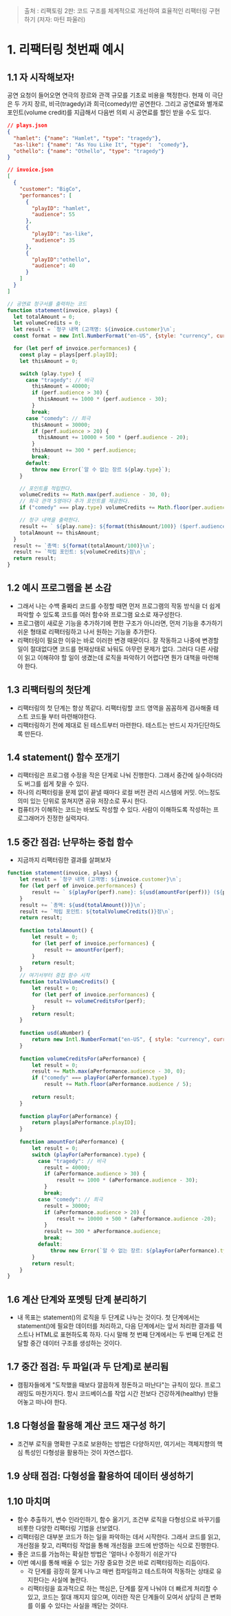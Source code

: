 > 출처 : 리팩토링 2판: 코드 구조를 체계적으로 개선하여 효율적인 리팩터링 구현하기 (저자: 마틴 파울러)

# 1. 리팩터링 첫번째 예시
## 1.1 자 시작해보자!
공연 요청이 들어오면 연극의 장르와 관객 규모를 기초로 비용을 책정한다. 현재 이 극단은 두 가지 장르, 비극(tragedy)과 희극(comedy)만
공연한다. 그리고 공연료와 별개로 포인트(volume credit)를 지급해서 다음번 의뢰 시 공연료를 할인 받을 수도 있다.

```json
// plays.json
{
  "hamlet": {"name": "Hamlet", "type": "tragedy"},
  "as-like": {"name": "As You Like It", "type":  "comedy"},
  "othello": {"name": "Othello", "type": "tragedy"}
}
```

```json
// invoice.json
[
  {
    "customer": "BigCo",
    "performances": [
      {
        "playID": "hamlet",
        "audience": 55
      },
      {
        "playID": "as-like",
        "audience": 35
      },
      {
        "playID":"othello",
        "audience": 40
      }
    ]
  }
]
```
```javascript
// 공연료 청구서를 출력하는 코드
function statement(invoice, plays) {
  let totalAmount = 0;
  let volumeCredits = 0;
  let result = `청구 내역 (고객명: ${invoice.customer}\n`;
  const format = new Intl.NumberFormat("en-US", {style: "currency", currency: "USD", minimumFractionDigits: 2}).format;

  for (let perf of invoice.performances) {
    const play = plays[perf.playID];
    let thisAmount = 0;

    switch (play.type) {
      case "tragedy": // 비극
        thisAmount = 40000;
        if (perf.audience > 30) {
          thisAmount += 1000 * (perf.audience - 30);
        }
        break;
      case "comedy": // 희극
        thisAmount = 30000;
        if (perf.audience > 20) {
          thisAmount += 10000 + 500 * (perf.audience - 20);
        }
        thisAmount += 300 * perf.audience;
        break;
      default:
        throw new Error(`알 수 없는 장르 ${play.type}`);
    }

    // 포인트를 적립한다.
    volumeCredits += Math.max(perf.audience - 30, 0);
    // 희극 관객 5명마다 추가 포인트를 제공한다.
    if ("comedy" === play.type) volumeCredits += Math.floor(per.audience / 5);

    // 청구 내역을 출력한다.
    result += ` ${play.name}: ${format(thisAmount/100)} ($perf.audience}석)\n`;
    totalAmount += thisAmount;
  }
  result += `총액: ${format(totalAmount/100)}\n`;
  result += `적립 포인트: ${volumeCredits}점\n`;
  return result;
}
```

## 1.2 예시 프로그램을 본 소감
- 그래서 나는 수백 줄짜리 코드를 수정할 때면 먼저 프로그램의 작동 방식을 더 쉽게 파악할 수 있도록 코드를 여러 함수와
  프로그램 요소로 재구성한다.
- 프로그램이 새로운 기능을 추가하기에 편한 구조가 아니라면, 
  먼저 기능을 추가하기 쉬운 형태로 리팩터링하고 나서 원하는 기능을 추가한다.
- 리팩터링이 필요한 이유는 바로 이러한 변경 때문이다. 잘 작동하고 나중에 변경할 일이 절대없다면 코드를 현재상태로 놔둬도 아무런 문제가 없다.
  그러다 다른 사람이 읽고 이해햐야 할 일이 생겼는데 로직을 파악하기 어렵다면 뭔가 대책을 마련해야 한다.

## 1.3 리팩터링의 첫단계
- 리팩터링의 첫 단계는 항상 똑같다. 리팩터링할 코드 영역을 꼼꼼하게 검사해줄 테스트 코드들 부터 마련해야한다.
- 리팩터링하기 전에 제대로 된 테스트부터 마련한다. 테스트는 반드시 자가딘단하도록 만든다.

## 1.4 statement() 함수 쪼개기
- 리팩터링은 프로그램 수정을 작은 단계로 나눠 진행한다. 그래서 중간에 실수하더라도 버그를 쉽게 찾을 수 있다.
- 하나의 리팩터링을 문제 없이 끝낼 때마다 로컬 버전 관리 시스템에 커밋. 어느정도 의미 있는 단위로 뭉쳐지면 공유 저장소로 푸시 한다.
- 컴퓨터가 이해하는 코드는 바보도 작성할 수 있다. 사람이 이해하도록 작성하는 프로그래머가 진정한 실력자다.

## 1.5 중간 점검: 난무하는 중첩 함수
- 지금까지 리팩터링한 결과를 살펴보자
```javascript
function statement(invoice, plays) {
    let result = `청구 내역 (고객명: ${invoice.customer}\n`;
    for (let perf of invoice.performances) {
        result += ` ${playFor(perf).name}: ${usd(amountFor(perf))} (${perf.audience}석)\n`
    }
    result += `총액: ${usd(totalAmount())}\n`;
    result += `적립 포인트: ${totalVolumeCredits()}점\n`;
    return result;
    
    function totalAmount() {
        let result = 0;
        for (let perf of invoice.performances) {
            result += amountFor(perf);
        }
        return result;
    }
    // 여기서부터 중첩 함수 시작
    function totalVolumeCredits() {
        let result = 0;
        for (let perf of invoice.performances) {
            result += volumeCreditsFor(perf);
        }
        return result;
    }
    
    function usd(aNumber) {
        return new Intl.NumberFormat("en-US", { style: "currency", currency : "USD", minimumFractionDigits: 2}).format(aNumber/100);
    }
    
    function volumeCreditsFor(aPerformance) {
        let result = 0;
        result += Math.max(aPerformance.audience - 30, 0);
        if ("comedy" === playFor(aPerformance).type) 
            result += Math.floor(aPerformance.audience / 5);
        
        return result;
    }
    
    function playFor(aPerformance) {
        return plays[aPerformance.playID];
    }
    
    function amountFor(aPerformance) {
        let result = 0;
        switch (playFor(aPerformance).type) {
          case "tragedy": // 비극
            result = 40000;
            if (aPerformance.audience > 30) {
                result += 1000 * (aPerformance.audience - 30);
            }
            break;
          case "comedy": // 희극
            result = 30000;
            if (aPerformance.audience > 20) {
                result += 10000 + 500 * (aPerformance.audience -20);
            }
            result += 300 * aPerformance.audience;
            break;
          default:
              throw new Error(`알 수 없는 장르: ${playFor(aPerformance).type}`);
        }
        return result;
    }
}
```
## 1.6 계산 단계와 포멧팅 단계 분리하기
- 내 목표는 statement()의 로직을 두 단계로 나누는 것이다. 첫 단계에서는 statement()에 필요한 데이터를 처리하고, 다음 단계에서는 앞서 처리한 결과를
  텍스트나 HTML로 표현하도록 하자. 다시 말해 첫 번째 단계에서는 두 번째 단계로 전달할 중간 데이터 구조를 생성하는 것이다.

## 1.7 중간 점검: 두 파일(과 두 단계)로 분리됨
- 캠핑자들에게 "도착했을 때보다 깔끔하게 정돈하고 떠난다"는 규칙이 있다.
  프로그래밍도 마찬가지다. 항시 코드베이스를 작업 시간 전보다 건강하게(healthy) 만들어놓고 떠나야 한다.
  
## 1.8 다형성을 활용해 계산 코드 재구성 하기
- 조건부 로직을 명확한 구조로 보완하는 방법은 다양하지만, 여기서는 객체지향의 핵심 특성인 다형성을 활용하는 것이 자연스럽다.
## 1.9 상태 점검: 다형성을 활용하여 데이터 생성하기
## 1.10 마치며
- 함수 추출하기, 변수 인라인하기, 함수 옮기기, 조건부 로직을 다형성으로 바꾸기를 비롯한 다양한 리팩터링 기법을 선보였다.
- 리팩터링은 대부분 코드가 하는 일을 파악하는 데서 시작한다.
  그래서 코드를 읽고, 개선점을 찾고, 리팩터링 작업을 통해 개선점을 코드에 반영하는 식으로 진행한다.
- 좋은 코드를 가늠하는 확실한 방법은 '얼마나 수정하기 쉬운가'다
- 이번 예시를 통해 배울 수 있는 가장 중요한 것은 바로 리팩터링하는 리듬이다. 
    * 각 단계를 굉장히 잘게 나누고 매번 컴파일하고 테스트하여 작동하는 상태로 유지한다는 사실에 놀란다.
    * 리팩터링을 효과적으로 하는 핵심은, 단계를 잘게 나눠야 더 빠르게 처리할 수 있고, 코드는 절대 깨지지 않으며, 
    이러한 작은 단계들이 모여서 상당히 큰 변화를 이룰 수 있다는 사실을 깨닫는 것이다.
      

